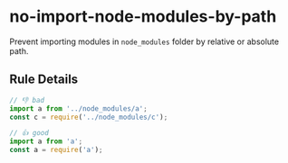 # no-import-node-modules-by-path

Prevent importing modules in `node_modules` folder by relative or absolute path.

## Rule Details

<!-- eslint-skip -->
```js
// 👎 bad
import a from '../node_modules/a';
const c = require('../node_modules/c');
```

<!-- eslint-skip -->
```js
// 👍 good
import a from 'a';
const a = require('a');
```

